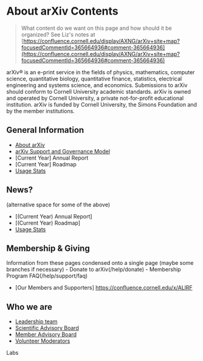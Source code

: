 # About arXiv Contents

> What content do we want on this page and how should it be organized?
> See Liz's notes at [https://confluence.cornell.edu/display/AXNG/arXiv+site+map?focusedCommentId=365664936#comment-365664936](https://confluence.cornell.edu/display/AXNG/arXiv+site+map?focusedCommentId=365664936#comment-365664936)

arXiv® is an e-print service in the fields of physics, mathematics, computer science, quantitative biology, quantitative finance, statistics, electrical engineering and systems science, and economics. Submissions to arXiv should conform to Cornell University academic standards. arXiv is owned and operated by Cornell University, a private not-for-profit educational institution. arXiv is funded by Cornell University, the Simons Foundation and by the member institutions.

## General Information
- [About arXiv](/help/general)
- [arXiv Support and Governance Model](/help/support)
- [Current Year] Annual Report
- [Current Year] Roadmap
- [Usage Stats](/help/stats)

## News?
(alternative space for some of the above)
- [(Current Year) Annual Report]
- [(Current Year) Roadmap]
- [Usage Stats](/help/stats)

## Membership & Giving
Information from these pages condensed onto a single page (maybe some branches if necessary)
    - Donate to arXiv(/help/donate)
    - Membership Program FAQ(/help/support/faq)
- [Our Members and Supporters] https://confluence.cornell.edu/x/ALlRF

## Who we are
- [Leadership team](people/leadership_team)
- [Scientific Advisory Board](/help/scientific_ad_board)
- [Member Advisory Board](https://confluence.cornell.edu/display/arxivpub/Member+Advisory+Board)
- [Volunteer Moderators](/moderators)

Labs
